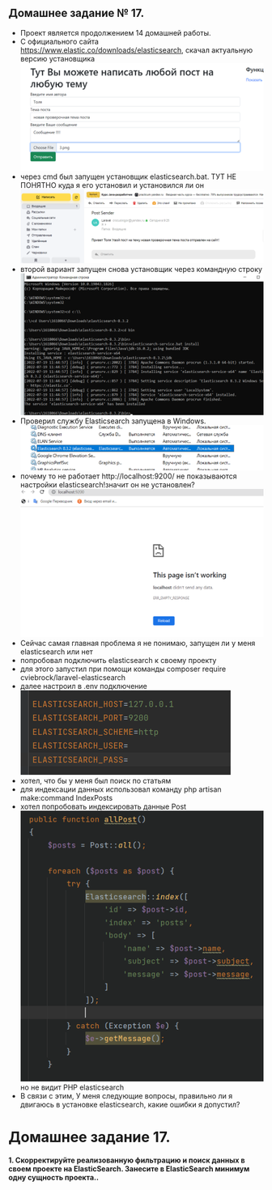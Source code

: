 ## Домашнее задание № 17.

- Проект является продолжением 14 домашней работы.
- С официального сайта https://www.elastic.co/downloads/elasticsearch, скачал актуальную версию установщика
  ![img_3.png](img_3.png)
- через cmd был запущен установщик elasticsearch.bat. ТУТ НЕ ПОНЯТНО куда я его установил и установился ли он
![img_4.png](img_4.png)
- второй вариант запущен снова установщик через командную строку
![img_5.png](img_5.png)
- Проверил службу Elasticsearch запущена в Windows.
![img_6.png](img_6.png)
- почему то не работает http://localhost:9200/ не показываются настройки elasticsearch!значит он не установлен?
![img_7.png](img_7.png)
- Сейчас самая главная проблема я не понимаю, запущен ли у меня elasticsearch или нет
- попробовал подключить elasticsearch к своему проекту
- для этого запустил при помощи команды composer require cviebrock/laravel-elasticsearch
- далее настроил в .env подключение
![img_8.png](img_8.png)
- хотел, что бы у меня был поиск по статьям
- для индексации данных использовал команду php artisan make:command IndexPosts
- хотел попробовать индексировать данные Post
![img_9.png](img_9.png)
но не видит PHP elasticsearch
- В связи с этим, У меня следующие вопросы, правильно ли я двигаюсь в установке elasticsearch, какие ошибки я допустил?



# Домашнее задание 17.

#### 1. Скорректируйте реализованную фильтрацию и поиск данных в своем проекте на ElasticSearch. Занесите в ElasticSearch минимум одну сущность проекта..


 

 
